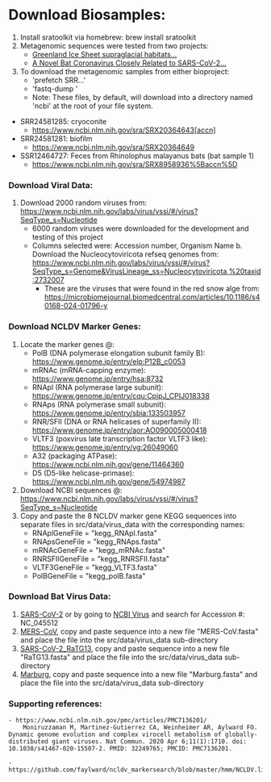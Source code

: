 # Download Biosamples:
1. Install sratoolkit via homebrew: brew install sratoolkit
2. Metagenomic sequences were tested from two projects:
    - [Greenland Ice Sheet supraglacial habitats...](https://www.ncbi.nlm.nih.gov/bioproject/942590)
    - [A Novel Bat Coronavirus Closely Related to SARS-CoV-2...](https://www.ncbi.nlm.nih.gov/bioproject?LinkName=sra_bioproject&from_uid=11604432)
2. To download the metagenomic samples from either bioproject:
    - 'prefetch SRR...'
    - 'fastq-dump <sra file>'
    - Note: These files, by default, will download into a directory named 'ncbi' at the root of your file system. 
- SRR24581285: cryoconite 
    - https://www.ncbi.nlm.nih.gov/sra/SRX20364643[accn]
- SRR24581281: biofilm
    - https://www.ncbi.nlm.nih.gov/sra/SRX20364649
- SSR12464727: Feces from Rhinolophus malayanus bats (bat sample 1)
    - https://www.ncbi.nlm.nih.gov/sra/SRX8958936%5Baccn%5D

### Download Viral Data:
1. Download 2000 random viruses from: https://www.ncbi.nlm.nih.gov/labs/virus/vssi/#/virus?SeqType_s=Nucleotide
    - 6000 random viruses were downloaded for the development and testing of this project
    - Columns selected were: Accession number, Organism Name
    b. Download the Nucleocytoviricota refseq genomes from: https://www.ncbi.nlm.nih.gov/labs/virus/vssi/#/virus?SeqType_s=Genome&VirusLineage_ss=Nucleocytoviricota,%20taxid:2732007
        - These are the viruses that were found in the red snow alge from: https://microbiomejournal.biomedcentral.com/articles/10.1186/s40168-024-01796-y

### Download NCLDV Marker Genes:
1. Locate the marker genes @:
    - PolB (DNA polymerase elongation subunit family B): https://www.genome.jp/entry/elp:P12B_c0053
    - mRNAc (mRNA-capping enzyme): https://www.genome.jp/entry/hsa:8732
    - RNApl (RNA polymerase large subunit): https://www.genome.jp/entry/cqu:CpipJ_CPIJ018338
    - RNAps (RNA polymerase small subunit): https://www.genome.jp/entry/sbia:133503957
    - RNR/SFII (DNA or RNA helicases of superfamily II): https://www.genome.jp/entry/aor:AO090005000418
    - VLTF3 (poxvirus late transcription factor VLTF3 like): https://www.genome.jp/entry/vg:26049060
    - A32 (packaging ATPase): https://www.ncbi.nlm.nih.gov/gene/11464360
    - D5 (D5-like helicase-primase): https://www.ncbi.nlm.nih.gov/gene/54974987
2. Download NCBI sequences @: https://www.ncbi.nlm.nih.gov/labs/virus/vssi/#/virus?SeqType_s=Nucleotide
3. Copy and paste the 8 NCLDV marker gene KEGG sequences into separate files in src/data/virus_data with the corresponding names:
    - RNAplGeneFile = "kegg_RNApl.fasta"
    - RNApsGeneFile = "kegg_RNAps.fasta"
    - mRNAcGeneFile = "kegg_mRNAc.fasta"
    - RNRSFIIGeneFile = "kegg_RNRSFII.fasta"
    - VLTF3GeneFile = "kegg_VLTF3.fasta"
    - PolBGeneFile = "kegg_polB.fasta"

### Download Bat Virus Data:
1. [SARS-CoV-2](https://www.ncbi.nlm.nih.gov/nuccore/NC_045512) or by going to [NCBI Virus](https://www.ncbi.nlm.nih.gov/labs/virus/vssi/#/virus?VirusLineage_ss=Viruses,%20taxid:10239&SeqType_s=Nucleotide) and search for Accession #: NC_045512
2. [MERS-CoV](https://www.ncbi.nlm.nih.gov/nuccore/NC_019843.3?report=fasta), copy and paste sequence into a new file "MERS-CoV.fasta" and place the file into the src/data/virus_data sub-directory
3. [SARS-CoV-2_RaTG13](https://www.ncbi.nlm.nih.gov/nuccore/MN996532.2?report=fasta), copy and paste sequence into a new file "RaTG13.fasta" and place the file into the src/data/virus_data sub-directory
4. [Marburg](https://www.ncbi.nlm.nih.gov/nuccore/FJ750957.1?report=fasta), copy and paste sequence into a new file "Marburg.fasta" and place the file into the src/data/virus_data sub-directory


### Supporting references:
    - https://www.ncbi.nlm.nih.gov/pmc/articles/PMC7136201/
        Moniruzzaman M, Martinez-Gutierrez CA, Weinheimer AR, Aylward FO. Dynamic genome evolution and complex virocell metabolism of globally-distributed giant viruses. Nat Commun. 2020 Apr 6;11(1):1710. doi: 10.1038/s41467-020-15507-2. PMID: 32249765; PMCID: PMC7136201.

    - https://github.com/faylward/ncldv_markersearch/blob/master/hmm/NCLDV.list
